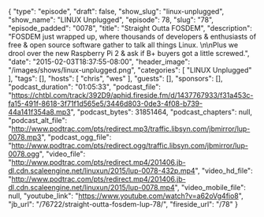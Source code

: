 {
  "type": "episode",
  "draft": false,
  "show_slug": "linux-unplugged",
  "show_name": "LINUX Unplugged",
  "episode": 78,
  "slug": "78",
  "episode_padded": "0078",
  "title": "Straight Outta FOSDEM",
  "description": "FOSDEM just wrapped up, where thousands of developers & enthusiasts of free & open source software gather to talk all things Linux. \n\nPlus we drool over the new Raspberry Pi 2 & ask if B+ buyers got a little screwed.",
  "date": "2015-02-03T18:37:55-08:00",
  "header_image": "/images/shows/linux-unplugged.png",
  "categories": [
    "LINUX Unplugged"
  ],
  "tags": [],
  "hosts": [
    "chris",
    "wes"
  ],
  "guests": [],
  "sponsors": [],
  "podcast_duration": "01:05:33",
  "podcast_file": "https://chtbl.com/track/392D9/aphid.fireside.fm/d/1437767933/f31a453c-fa15-491f-8618-3f71f1d565e5/3446d803-0de3-4f08-b739-44a141f354a8.mp3",
  "podcast_bytes": 31851464,
  "podcast_chapters": null,
  "podcast_alt_file": "http://www.podtrac.com/pts/redirect.mp3/traffic.libsyn.com/jbmirror/lup-0078.mp3",
  "podcast_ogg_file": "http://www.podtrac.com/pts/redirect.ogg/traffic.libsyn.com/jbmirror/lup-0078.ogg",
  "video_file": "http://www.podtrac.com/pts/redirect.mp4/201406.jb-dl.cdn.scaleengine.net/linuxun/2015/lup-0078-432p.mp4",
  "video_hd_file": "http://www.podtrac.com/pts/redirect.mp4/201406.jb-dl.cdn.scaleengine.net/linuxun/2015/lup-0078.mp4",
  "video_mobile_file": null,
  "youtube_link": "https://www.youtube.com/watch?v=a62oVg4fio8",
  "jb_url": "/76722/straight-outta-fosdem-lup-78/",
  "fireside_url": "/78"
}

